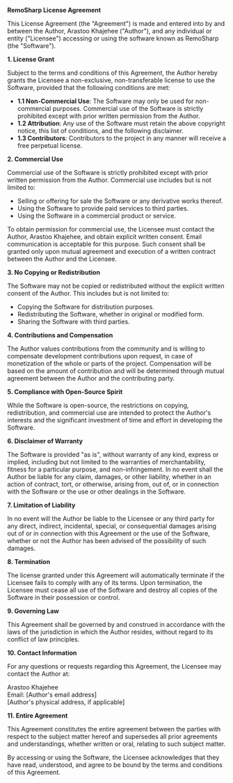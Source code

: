 **RemoSharp License Agreement**

This License Agreement (the "Agreement") is made and entered into by and between the Author, Arastoo Khajehee ("Author"), and any individual or entity ("Licensee") accessing or using the software known as RemoSharp (the "Software").

**1. License Grant**

Subject to the terms and conditions of this Agreement, the Author hereby grants the Licensee a non-exclusive, non-transferable license to use the Software, provided that the following conditions are met:

- **1.1 Non-Commercial Use**: The Software may only be used for non-commercial purposes. Commercial use of the Software is strictly prohibited except with prior written permission from the Author.
- **1.2 Attribution**: Any use of the Software must retain the above copyright notice, this list of conditions, and the following disclaimer.
- **1.3 Contributors**: Contributors to the project in any manner will receive a free perpetual license.

**2. Commercial Use**

Commercial use of the Software is strictly prohibited except with prior written permission from the Author. Commercial use includes but is not limited to:

- Selling or offering for sale the Software or any derivative works thereof.
- Using the Software to provide paid services to third parties.
- Using the Software in a commercial product or service.

To obtain permission for commercial use, the Licensee must contact the Author, Arastoo Khajehee, and obtain explicit written consent. Email communication is acceptable for this purpose. Such consent shall be granted only upon mutual agreement and execution of a written contract between the Author and the Licensee.

**3. No Copying or Redistribution**

The Software may not be copied or redistributed without the explicit written consent of the Author. This includes but is not limited to:

- Copying the Software for distribution purposes.
- Redistributing the Software, whether in original or modified form.
- Sharing the Software with third parties.

**4. Contributions and Compensation**

The Author values contributions from the community and is willing to compensate development contributions upon request, in case of monetization of the whole or parts of the project. Compensation will be based on the amount of contribution and will be determined through mutual agreement between the Author and the contributing party.

**5. Compliance with Open-Source Spirit**

While the Software is open-source, the restrictions on copying, redistribution, and commercial use are intended to protect the Author's interests and the significant investment of time and effort in developing the Software.

**6. Disclaimer of Warranty**

The Software is provided "as is", without warranty of any kind, express or implied, including but not limited to the warranties of merchantability, fitness for a particular purpose, and non-infringement. In no event shall the Author be liable for any claim, damages, or other liability, whether in an action of contract, tort, or otherwise, arising from, out of, or in connection with the Software or the use or other dealings in the Software.

**7. Limitation of Liability**

In no event will the Author be liable to the Licensee or any third party for any direct, indirect, incidental, special, or consequential damages arising out of or in connection with this Agreement or the use of the Software, whether or not the Author has been advised of the possibility of such damages.

**8. Termination**

The license granted under this Agreement will automatically terminate if the Licensee fails to comply with any of its terms. Upon termination, the Licensee must cease all use of the Software and destroy all copies of the Software in their possession or control.

**9. Governing Law**

This Agreement shall be governed by and construed in accordance with the laws of the jurisdiction in which the Author resides, without regard to its conflict of law principles.

**10. Contact Information**

For any questions or requests regarding this Agreement, the Licensee may contact the Author at:

Arastoo Khajehee  
Email: [Author's email address]  
[Author's physical address, if applicable]

**11. Entire Agreement**

This Agreement constitutes the entire agreement between the parties with respect to the subject matter hereof and supersedes all prior agreements and understandings, whether written or oral, relating to such subject matter.

By accessing or using the Software, the Licensee acknowledges that they have read, understood, and agree to be bound by the terms and conditions of this Agreement.